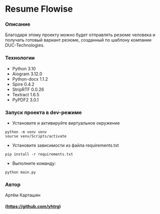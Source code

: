# Resume Flowise
### Описание
Благодаря этому проекту можно будет отправлять резюме человека и получать готовый вариант резюме, созданный по шаблону компании DUC-Technologies.
### Технологии
- Python 3.10
- Aiogram 3.12.0
- Python-docx 1.1.2
- Spire 0.4.2
- StripRTF 0.0.26
- Textract 1.6.5
- PyPDF2 3.0.1
### Запуск проекта в dev-режиме
- Установите и активируйте виртуальное окружение
```
python -m venv venv
sourse venv/Scripts/activate
```
- Установите зависимости из файла requirements.txt
```
pip install -r requirements.txt
``` 
- Выполните команду:
```
python main.py
```
### Автор
Артём Карташян
#### (https://github.com/yhtrg)
